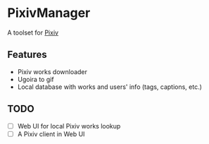 # PixivManager

A toolset for [Pixiv](https://www.pixiv.net/)

## Features

- Pixiv works downloader
- Ugoira to gif
- Local database with works and users' info (tags, captions, etc.)

## TODO

- [ ] Web UI for local Pixiv works lookup
- [ ] A Pixiv client in Web UI

